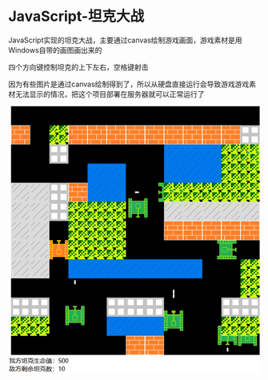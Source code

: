 # JavaScript-坦克大战
JavaScript实现的坦克大战，主要通过canvas绘制游戏画面，游戏素材是用Windows自带的画图画出来的

四个方向键控制坦克的上下左右，空格键射击

因为有些图片是通过canvas绘制得到了，所以从硬盘直接运行会导致游戏游戏素材无法显示的情况，把这个项目部署在服务器就可以正常运行了

![演示GIF](https://github.com/1171736840/JavaScript-/blob/master/%E6%BC%94%E7%A4%BA.gif)
